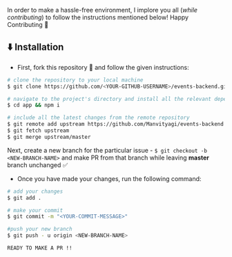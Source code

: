 In order to make a hassle-free environment, I implore you all (_while contributing_) to follow the instructions mentioned below!
Happy Contributing :slightly_smiling_face:


## :arrow_down: Installation

- First, fork this repository :fork_and_knife: and follow the given instructions:

```bash
# clone the repository to your local machine
$ git clone https://github.com/<YOUR-GITHUB-USERNAME>/events-backend.git

# navigate to the project's directory and install all the relevant dependencies
$ cd app && npm i 

# include all the latest changes from the remote repository
$ git remote add upstream https://github.com/Manvityagi/events-backend
$ git fetch upstream
$ git merge upstream/master
```


Next, create a new branch for the particular issue - `$ git checkout -b <NEW-BRANCH-NAME>` and make PR from that branch while leaving
**master** branch unchanged :white_check_mark:

- Once you have made your changes, run the following command:

```bash
# add your changes
$ git add .

# make your commit
$ git commit -m "<YOUR-COMMIT-MESSAGE>"

#push your new branch
$ git push - u origin <NEW-BRANCH-NAME>

READY TO MAKE A PR !!

